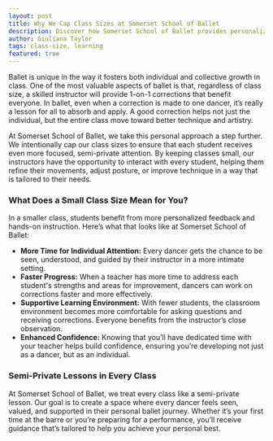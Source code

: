 ```yaml
---
layout: post
title: Why We Cap Class Sizes at Somerset School of Ballet
description: Discover how Somerset School of Ballet provides personalized instruction by capping class sizes for a semi-private experience.
author: Giuliana Taylor
tags: class-size, learning
featured: true
---
```

Ballet is unique in the way it fosters both individual and collective growth in class. One of the most valuable aspects of ballet is that, regardless of class size, a skilled instructor will provide 1-on-1 corrections that benefit everyone. In ballet, even when a correction is made to one dancer, it’s really a lesson for all to absorb and apply. A good correction helps not just the individual, but the entire class move toward better technique and artistry.

At Somerset School of Ballet, we take this personal approach a step further. We intentionally cap our class sizes to ensure that each student receives even more focused, semi-private attention. By keeping classes small, our instructors have the opportunity to interact with every student, helping them refine their movements, adjust posture, or improve technique in a way that is tailored to their needs.

### **What Does a Small Class Size Mean for You?**

In a smaller class, students benefit from more personalized feedback and hands-on instruction. Here’s what that looks like at Somerset School of Ballet:

- **More Time for Individual Attention:** Every dancer gets the chance to be seen, understood, and guided by their instructor in a more intimate setting.
- **Faster Progress:** When a teacher has more time to address each student's strengths and areas for improvement, dancers can work on corrections faster and more effectively.
- **Supportive Learning Environment:** With fewer students, the classroom environment becomes more comfortable for asking questions and receiving corrections. Everyone benefits from the instructor’s close observation.
- **Enhanced Confidence:** Knowing that you’ll have dedicated time with your teacher helps build confidence, ensuring you’re developing not just as a dancer, but as an individual.

### **Semi-Private Lessons in Every Class**

At Somerset School of Ballet, we treat every class like a semi-private lesson. Our goal is to create a space where every dancer feels seen, valued, and supported in their personal ballet journey. Whether it’s your first time at the barre or you’re preparing for a performance, you’ll receive guidance that’s tailored to help you achieve your personal best.
